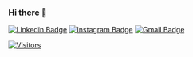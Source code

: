 ### Hi there 👋

[![Linkedin Badge](https://img.shields.io/badge/-LinkedIn-blue?style=flat-square&logo=Linkedin&logoColor=white&link=https://www.linkedin.com/in/gabriel-padilha/)](https://www.linkedin.com/in/gabriel-padilha/)
[![Instagram Badge](https://img.shields.io/badge/-Instagram-red?style=flat-square&logo=Instagram&logoColor=white&link=https://www.instagram.com/gabriel.padilh4/)](https://www.instagram.com/gabriel.padilh4/)
[![Gmail Badge](https://img.shields.io/badge/-Gmail-c14438?style=flat-square&logo=Gmail&logoColor=white&link=mailto:gabrielpadilhasantos@gmail.com)](mailto:gabrielpadilhasantos@gmail.com)


[![Visitors](https://visitor-badge.glitch.me/badge?page_id=github/gabrielpadilh4)](https://github.com/gabrielpadilh4)





